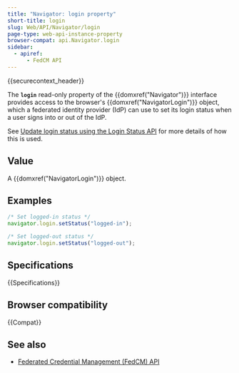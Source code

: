 ```yaml
---
title: "Navigator: login property"
short-title: login
slug: Web/API/Navigator/login
page-type: web-api-instance-property
browser-compat: api.Navigator.login
sidebar:
  - apiref:
      - FedCM API
---
```


{{securecontext_header}}

The **`login`** read-only property of the {{domxref("Navigator")}} interface provides access to the browser's {{domxref("NavigatorLogin")}} object, which a federated identity provider (IdP) can use to set its login status when a user signs into or out of the IdP.

See [Update login status using the Login Status API](/en-US/docs/Web/API/FedCM_API/IDP_integration#update_login_status_using_the_login_status_api) for more details of how this is used.

## Value

A {{domxref("NavigatorLogin")}} object.

## Examples

```js
/* Set logged-in status */
navigator.login.setStatus("logged-in");

/* Set logged-out status */
navigator.login.setStatus("logged-out");
```

## Specifications

{{Specifications}}

## Browser compatibility

{{Compat}}

## See also

- [Federated Credential Management (FedCM) API](/en-US/docs/Web/API/FedCM_API)
